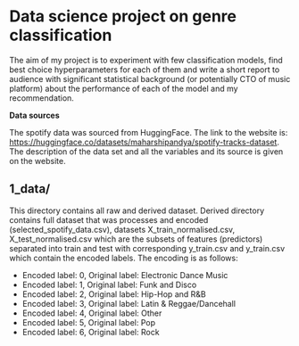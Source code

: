 # Data science project on genre classification

The aim of my project is to experiment with few classification models, 
find best choice hyperparameters for each of them and write a short report 
to audience with significant statistical background (or potentially CTO of music platform) 
about the performance of each of the model and my recommendation.

**Data sources**

The spotify data was sourced from HuggingFace. The link to the website is: https://huggingface.co/datasets/maharshipandya/spotify-tracks-dataset.
The description of the data set and all the variables and its source is given on the website. 

## 1_data/

This directory contains all raw and derived dataset. Derived directory contains full dataset that was processes and encoded
(selected_spotify_data.csv), datasets X_train_normalised.csv, X_test_normalised.csv which are the subsets of features (predictors)
separated into train and test with corresponding y_train.csv and y_train.csv which contain the encoded labels. The encoding is as follows:

- Encoded label: 0, Original label: Electronic Dance Music
- Encoded label: 1, Original label: Funk and Disco
- Encoded label: 2, Original label: Hip-Hop and R&B
- Encoded label: 3, Original label: Latin & Reggae/Dancehall
- Encoded label: 4, Original label: Other
- Encoded label: 5, Original label: Pop
- Encoded label: 6, Original label: Rock